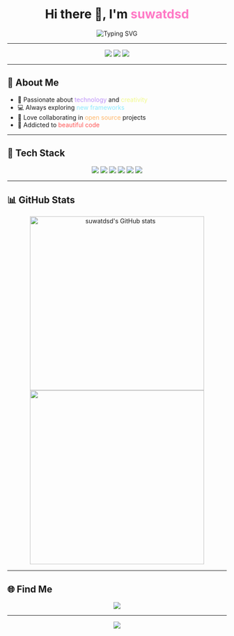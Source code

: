 <h1 align="center">
  Hi there 👋, I'm <span style="color:#ff79c6;">suwatdsd</span>
</h1>

<p align="center">
  <img src="https://readme-typing-svg.demolab.com?font=Fira+Code&duration=2500&pause=1000&color=50FA7B&center=true&vCenter=true&width=435&lines=Welcome+to+my+GitHub!;Full+Stack+Developer;Open+Source+Enthusiast;Lifelong+Learner" alt="Typing SVG" />
</p>

---

<div align="center">
  <img src="https://img.shields.io/badge/Code%20with-%23FF79C6.svg?style=for-the-badge&logo=github&logoColor=white" />
  <img src="https://img.shields.io/badge/Open%20Source-%23F1FA8C.svg?style=for-the-badge&logo=github&logoColor=black" />
  <img src="https://img.shields.io/badge/Lifelong-Learner-%2350FA7B?style=for-the-badge" />
</div>

---

## 🦋 About Me

- 🌈 Passionate about <span style="color:#bd93f9;">technology</span> and <span style="color:#f1fa8c;">creativity</span>
- 💻 Always exploring <span style="color:#8be9fd;">new frameworks</span>
- 🤝 Love collaborating in <span style="color:#ffb86c;">open source</span> projects
- 🎨 Addicted to <span style="color:#ff5555;">beautiful code</span>

---

## 🚀 Tech Stack

<div align="center">
  <img src="https://img.shields.io/badge/Python-%233776AB.svg?style=flat-square&logo=python&logoColor=white" />
  <img src="https://img.shields.io/badge/JavaScript-%23F7DF1E.svg?style=flat-square&logo=javascript&logoColor=black" />
  <img src="https://img.shields.io/badge/React-%2361DAFB.svg?style=flat-square&logo=react&logoColor=black" />
  <img src="https://img.shields.io/badge/Node.js-%23339933.svg?style=flat-square&logo=node.js&logoColor=white" />
  <img src="https://img.shields.io/badge/HTML5-%23E34F26.svg?style=flat-square&logo=html5&logoColor=white" />
  <img src="https://img.shields.io/badge/CSS3-%231572B6.svg?style=flat-square&logo=css3&logoColor=white" />
</div>

---

## 📊 GitHub Stats

<div align="center">
  <img src="https://github-readme-stats.vercel.app/api?username=suwatdsd&show_icons=true&theme=dracula&title_color=ff79c6&icon_color=8be9fd&text_color=f8f8f2&bg_color=282a36" alt="suwatdsd's GitHub stats" width="400"/>
  <img src="https://github-readme-streak-stats.herokuapp.com/?user=suwatdsd&theme=dracula&background=282a36&border=ff79c6&ring=bd93f9" width="400"/>
</div>

---

## 🌐 Find Me

<p align="center">
  <a href="https://github.com/suwatdsd">
    <img src="https://img.shields.io/badge/GitHub-%23333333.svg?style=for-the-badge&logo=github&logoColor=white" />
  </a>
</p>

---

<p align="center">
  <img src="https://capsule-render.vercel.app/api?type=waving&color=gradient&height=120&section=footer"/>
</p>
